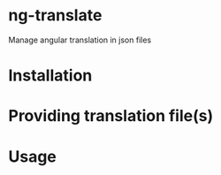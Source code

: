 # ng-translate
Manage angular translation in json files

# Installation

# Providing translation file(s)

# Usage